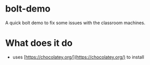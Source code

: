 # bolt-demo
A quick bolt demo to fix some issues with the classroom machines.

# What does it do
* uses [https://chocolatey.org/](https://chocolatey.org/) to install 

